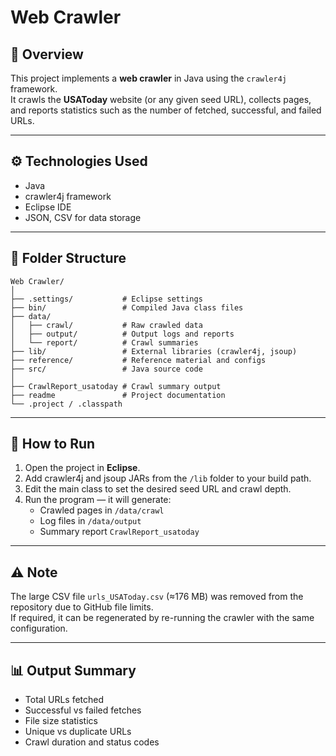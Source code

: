# Web Crawler

## 📌 Overview
This project implements a **web crawler** in Java using the `crawler4j` framework.  
It crawls the **USAToday** website (or any given seed URL), collects pages, and reports statistics such as the number of fetched, successful, and failed URLs.

---

## ⚙️ Technologies Used
- Java  
- crawler4j framework  
- Eclipse IDE  
- JSON, CSV for data storage  

---

## 📁 Folder Structure
```
Web Crawler/
│
├── .settings/           # Eclipse settings
├── bin/                 # Compiled Java class files
├── data/
│   ├── crawl/           # Raw crawled data
│   ├── output/          # Output logs and reports
│   └── report/          # Crawl summaries
├── lib/                 # External libraries (crawler4j, jsoup)
├── reference/           # Reference material and configs
├── src/                 # Java source code
│
├── CrawlReport_usatoday # Crawl summary output
├── readme               # Project documentation
└── .project / .classpath
```

---

## 🚀 How to Run
1. Open the project in **Eclipse**.
2. Add crawler4j and jsoup JARs from the `/lib` folder to your build path.
3. Edit the main class to set the desired seed URL and crawl depth.
4. Run the program — it will generate:
   - Crawled pages in `/data/crawl`
   - Log files in `/data/output`
   - Summary report `CrawlReport_usatoday`

---

## ⚠️ Note
The large CSV file `urls_USAToday.csv` (≈176 MB) was removed from the repository due to GitHub file limits.  
If required, it can be regenerated by re-running the crawler with the same configuration.

---

## 📊 Output Summary
- Total URLs fetched  
- Successful vs failed fetches  
- File size statistics  
- Unique vs duplicate URLs  
- Crawl duration and status codes

